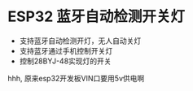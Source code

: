 # ESP32 蓝牙自动检测开关灯

- 支持蓝牙自动检测开灯，无人自动关灯
- 支持蓝牙通过手机控制开关灯
- 控制28BYJ-48实现灯的开关

hhh, 原来esp32开发板VIN口要用5v供电啊